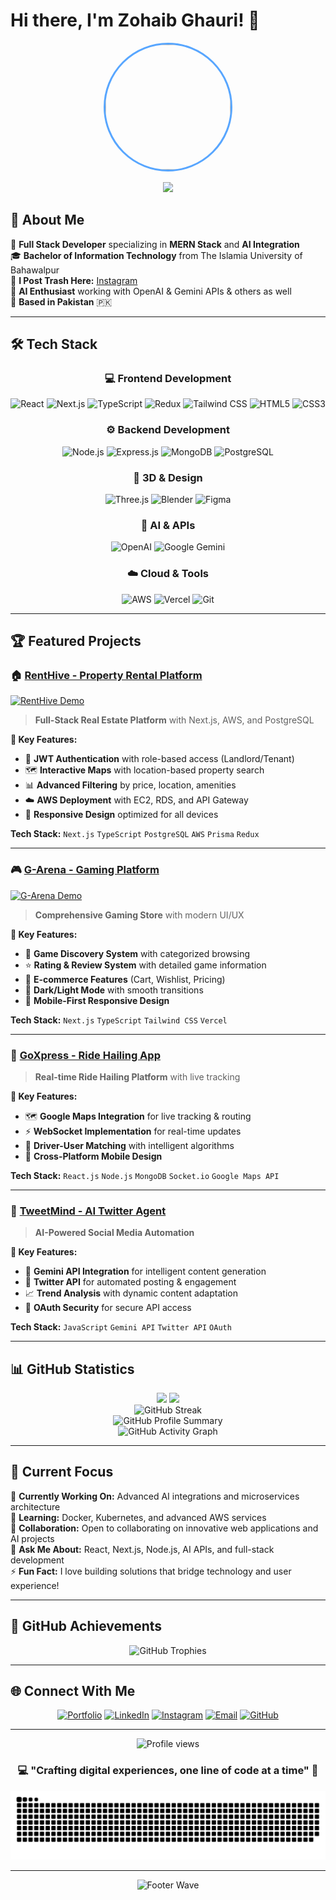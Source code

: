 # Hi there, I'm Zohaib Ghauri! 👋

<div align="center">
  <img width="200" height="200" src="https://avatars.githubusercontent.com/u/zghauri8?v=4" style="border-radius: 50%; border: 3px solid #58a6ff;"/>
  <br><br>
  <img src="https://readme-typing-svg.herokuapp.com/?lines=Full+Stack+Developer;MERN+Stack+Specialist;AI+Integration+Expert;React+%26+Next.js+Developer&font=Fira%20Code&center=true&width=440&height=45&color=58a6ff&vCenter=true&size=22">
</div>

## 🚀 About Me

🎯 **Full Stack Developer** specializing in **MERN Stack** and **AI Integration**  
🎓 **Bachelor of Information Technology** from The Islamia University of Bahawalpur  
📸 **I Post Trash Here:** [Instagram](https://instagram.com/zohaibghaurii)  
🌟 **AI Enthusiast** working with OpenAI & Gemini APIs & others as well  
📍 **Based in Pakistan** 🇵🇰  

---

## 🛠️ Tech Stack

<div align="center">

### 💻 Frontend Development
![React](https://img.shields.io/badge/React-20232A?style=for-the-badge&logo=react&logoColor=61DAFB)
![Next.js](https://img.shields.io/badge/Next.js-000000?style=for-the-badge&logo=next.js&logoColor=white)
![TypeScript](https://img.shields.io/badge/TypeScript-007ACC?style=for-the-badge&logo=typescript&logoColor=white)
![Redux](https://img.shields.io/badge/Redux-593D88?style=for-the-badge&logo=redux&logoColor=white)
![Tailwind CSS](https://img.shields.io/badge/Tailwind_CSS-38B2AC?style=for-the-badge&logo=tailwind-css&logoColor=white)
![HTML5](https://img.shields.io/badge/HTML5-E34F26?style=for-the-badge&logo=html5&logoColor=white)
![CSS3](https://img.shields.io/badge/CSS3-1572B6?style=for-the-badge&logo=css3&logoColor=white)

### ⚙️ Backend Development
![Node.js](https://img.shields.io/badge/Node.js-43853D?style=for-the-badge&logo=node.js&logoColor=white)
![Express.js](https://img.shields.io/badge/Express.js-404D59?style=for-the-badge&logo=express&logoColor=white)
![MongoDB](https://img.shields.io/badge/MongoDB-4EA94B?style=for-the-badge&logo=mongodb&logoColor=white)
![PostgreSQL](https://img.shields.io/badge/PostgreSQL-316192?style=for-the-badge&logo=postgresql&logoColor=white)

### 🎨 3D & Design
![Three.js](https://img.shields.io/badge/Three.js-000000?style=for-the-badge&logo=three.js&logoColor=white)
![Blender](https://img.shields.io/badge/Blender-F5792A?style=for-the-badge&logo=blender&logoColor=white)
![Figma](https://img.shields.io/badge/Figma-F24E1E?style=for-the-badge&logo=figma&logoColor=white)

### 🤖 AI & APIs
![OpenAI](https://img.shields.io/badge/OpenAI-412991?style=for-the-badge&logo=openai&logoColor=white)
![Google Gemini](https://img.shields.io/badge/Google_Gemini-4285F4?style=for-the-badge&logo=google&logoColor=white)

### ☁️ Cloud & Tools
![AWS](https://img.shields.io/badge/AWS-232F3E?style=for-the-badge&logo=amazon-aws&logoColor=white)
![Vercel](https://img.shields.io/badge/Vercel-000000?style=for-the-badge&logo=vercel&logoColor=white)
![Git](https://img.shields.io/badge/Git-F05032?style=for-the-badge&logo=git&logoColor=white)

</div>

---

## 🏆 Featured Projects

### 🏠 **[RentHive - Property Rental Platform](https://github.com/zghauri8/RentHive)**
[![RentHive Demo](https://img.shields.io/badge/🌐_Live_Demo-FF5722?style=for-the-badge)](https://main.d3cdcqx8wyv7ku.amplifyapp.com)

> **Full-Stack Real Estate Platform** with Next.js, AWS, and PostgreSQL

**🌟 Key Features:**
- 🔐 **JWT Authentication** with role-based access (Landlord/Tenant)
- 🗺️ **Interactive Maps** with location-based property search
- 📊 **Advanced Filtering** by price, location, amenities
- ☁️ **AWS Deployment** with EC2, RDS, and API Gateway
- 📱 **Responsive Design** optimized for all devices

**Tech Stack:** `Next.js` `TypeScript` `PostgreSQL` `AWS` `Prisma` `Redux`

---

### 🎮 **[G-Arena - Gaming Platform](https://github.com/zghauri8/G-Arena)**
[![G-Arena Demo](https://img.shields.io/badge/🌐_Live_Demo-4CAF50?style=for-the-badge)](https://g-arena-jrez.vercel.app)

> **Comprehensive Gaming Store** with modern UI/UX

**🌟 Key Features:**
- 🎯 **Game Discovery System** with categorized browsing
- ⭐ **Rating & Review System** with detailed game information
- 🛒 **E-commerce Features** (Cart, Wishlist, Pricing)
- 🌙 **Dark/Light Mode** with smooth transitions
- 📱 **Mobile-First Responsive Design**

**Tech Stack:** `Next.js` `TypeScript` `Tailwind CSS` `Vercel`

---

### 🚗 **[GoXpress - Ride Hailing App](https://github.com/zghauri8/GoXpress)**

> **Real-time Ride Hailing Platform** with live tracking

**🌟 Key Features:**
- 🗺️ **Google Maps Integration** for live tracking & routing
- ⚡ **WebSocket Implementation** for real-time updates
- 👥 **Driver-User Matching** with intelligent algorithms
- 📱 **Cross-Platform Mobile Design**

**Tech Stack:** `React.js` `Node.js` `MongoDB` `Socket.io` `Google Maps API`

---

### 🤖 **[TweetMind - AI Twitter Agent](https://github.com/zghauri8/TweetMind)**

> **AI-Powered Social Media Automation**

**🌟 Key Features:**
- 🧠 **Gemini API Integration** for intelligent content generation
- 🔄 **Twitter API** for automated posting & engagement
- 📈 **Trend Analysis** with dynamic content adaptation
- 🔐 **OAuth Security** for secure API access

**Tech Stack:** `JavaScript` `Gemini API` `Twitter API` `OAuth`

---

## 📊 GitHub Statistics

<div align="center">
  <img height="180em" src="https://github-readme-stats.vercel.app/api?username=zghauri8&show_icons=true&theme=tokyonight&include_all_commits=true&count_private=true&hide_border=true&cache_seconds=86400"/>
  <img height="180em" src="https://github-readme-stats.vercel.app/api/top-langs/?username=zghauri8&layout=compact&langs_count=8&theme=tokyonight&hide_border=true"/>
</div>

<div align="center">
  <img src="https://github-readme-streak-stats.herokuapp.com/?user=zghauri8&theme=tokyonight&hide_border=true" alt="GitHub Streak" />
</div>

<div align="center">
  <img src="https://github-profile-summary-cards.vercel.app/api/cards/profile-details?username=zghauri8&theme=tokyonight&cache_seconds=86400" alt="GitHub Profile Summary"/>
</div>

<div align="center">
  <img src="https://github-readme-activity-graph.vercel.app/graph?username=zghauri8&theme=tokyo-night&hide_border=true&area=true&cache_seconds=86400" alt="GitHub Activity Graph"/>
</div>

---

## 🎯 Current Focus

🔭 **Currently Working On:** Advanced AI integrations and microservices architecture  
🌱 **Learning:** Docker, Kubernetes, and advanced AWS services  
👯 **Collaboration:** Open to collaborating on innovative web applications and AI projects  
💬 **Ask Me About:** React, Next.js, Node.js, AI APIs, and full-stack development  
⚡ **Fun Fact:** I love building solutions that bridge technology and user experience!

---

## 🏅 GitHub Achievements

<div align="center">
  <img src="https://github-profile-trophy.vercel.app/?username=zghauri8&theme=tokyonight&no-frame=true&row=1&column=6" alt="GitHub Trophies"/>
</div>

---

## 🌐 Connect With Me

<div align="center">
  
[![Portfolio](https://img.shields.io/badge/Portfolio-FF5722?style=for-the-badge&logo=todoist&logoColor=white)](https://portfolio-ghauri.vercel.app)
[![LinkedIn](https://img.shields.io/badge/LinkedIn-0077B5?style=for-the-badge&logo=linkedin&logoColor=white)](https://linkedin.com/in/zohaib-ghauri)
[![Instagram](https://img.shields.io/badge/Instagram-E4405F?style=for-the-badge&logo=instagram&logoColor=white)](https://instagram.com/your_instagram_handle)
[![Email](https://img.shields.io/badge/Email-D14836?style=for-the-badge&logo=gmail&logoColor=white)](mailto:zohaibg488@gmail.com)
[![GitHub](https://img.shields.io/badge/GitHub-100000?style=for-the-badge&logo=github&logoColor=white)](https://github.com/zghauri8)

</div>

---

<div align="center">
  <img src="https://komarev.com/ghpvc/?username=zghauri8&color=58a6ff&style=for-the-badge&label=Profile+Views" alt="Profile views" />
</div>

<div align="center">
  <h3>💻 "Crafting digital experiences, one line of code at a time" 🚀</h3>
  
  <img src="https://raw.githubusercontent.com/platane/snk/output/github-contribution-grid-snake-dark.svg" alt="GitHub Contribution Snake"/>
</div>

---

<div align="center">
  <img src="https://capsule-render.vercel.app/api?type=waving&color=gradient&customColorList=6&height=120&section=footer&text=Thanks%20for%20visiting!&fontSize=20&fontColor=ffffff&animation=twinkling" alt="Footer Wave"/>
</div>
